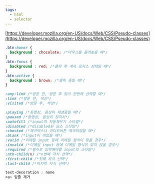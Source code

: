 ```yaml
---
tags:
  - html
  - selector
---
```

[https://developer.mozilla.org/en-US/docs/Web/CSS/Pseudo-classes](https://developer.mozilla.org/en-US/docs/Web/CSS/Pseudo-classes)

```css
.btn:hover {
  background : chocolate; /*마우스를 올려놓을 때*/
}
.btn:focus {
  background : red; /*클릭 후 계속 포커스 상태일 때*/
}
.btn:active {
  background : brown; /*클릭 중일 때*/
}
```

```css
:any-link /*방문 전, 방문 후 링크 한번에 선택할 때*/
:link /*방문 전, 색상*/
:visited /*방문 후, 색상*/

:playing /*동영상, 음성이 재생중일 때*/
:paused /*동영상, 음성이 정지시*/
:autofill /*input의 자동채우기 스타일*/
:disabled /*disabled된 요소 스타일*/
:checked /*체크박스나 라디오버튼 체크되었을 때*/
:blank /*input이 비었을 때*/
:valid /*이메일 input 등에 이메일 형식이 맞을 경우*/
:invalid /*이메일 input 등에 이메일 형식이 맞지 않을 경우*/
:required /*필수로 입력해야할 input의 스타일*/
:nth-child(n) /*n번째 자식 선택*/
:first-child /*첫째 자식 선택*/
:last-child /*마지막 자식 선택*/
```

```css
text-decoration : none
<a> 밑줄 제거
```
